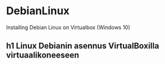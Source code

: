 # DebianLinux
Installing Debian Linux on Virtualbox (Windows 10)


## h1 Linux Debianin asennus VirtualBoxilla virtuaalikoneeseen 

